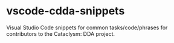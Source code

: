 # vscode-cdda-snippets
Visual Studio Code snippets for common tasks/code/phrases for contributors to the Cataclysm: DDA project.
